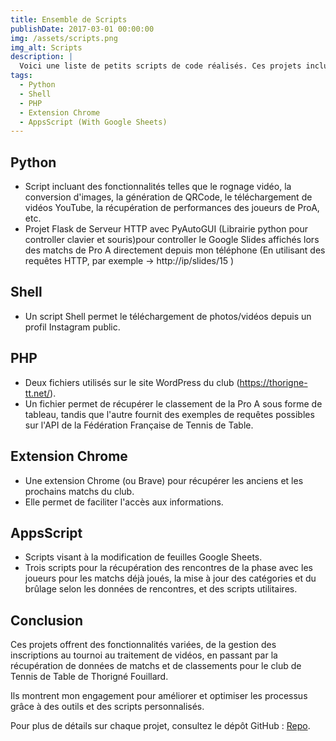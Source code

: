 ```yaml
---
title: Ensemble de Scripts
publishDate: 2017-03-01 00:00:00
img: /assets/scripts.png
img_alt: Scripts
description: |
  Voici une liste de petits scripts de code réalisés. Ces projets incluent des scripts en Python, Shell, PHP, une extension Chrome et des scripts AppsScript pour faciliter la gestion des données et améliorer différents processus. (Aide pour l'équipe Marketing du club de Tennis de Table, récupération des différents matches, aide à la diffusion des slides pendant les match de Pro A)
tags:
  - Python
  - Shell
  - PHP
  - Extension Chrome
  - AppsScript (With Google Sheets)
--- 
```


## Python

- Script incluant des fonctionnalités telles que le rognage vidéo, la conversion d'images, la génération de QRCode, le téléchargement de vidéos YouTube, la récupération de performances des joueurs de ProA, etc.
- Projet Flask de Serveur HTTP avec PyAutoGUI (Librairie python pour controller clavier et souris)pour controller le Google Slides affichés lors des matchs de Pro A directement depuis mon téléphone (En utilisant des requêtes HTTP, par exemple -> http://ip/slides/15 )

## Shell

- Un script Shell permet le téléchargement de photos/vidéos depuis un profil Instagram public.

## PHP

- Deux fichiers utilisés sur le site WordPress du club (https://thorigne-tt.net/).
- Un fichier permet de récupérer le classement de la Pro A sous forme de tableau, tandis que l'autre fournit des exemples de requêtes possibles sur l'API de la Fédération Française de Tennis de Table.

## Extension Chrome

- Une extension Chrome (ou Brave) pour récupérer les anciens et les prochains matchs du club.
- Elle permet de faciliter l'accès aux informations.

## AppsScript

- Scripts visant à la modification de feuilles Google Sheets.
- Trois scripts pour la récupération des rencontres de la phase avec les joueurs pour les matchs déjà joués, la mise à jour des catégories et du brûlage selon les données de rencontres, et des scripts utilitaires.

## Conclusion

Ces projets offrent des fonctionnalités variées, de la gestion des inscriptions au tournoi au traitement de vidéos, en passant par la récupération de données de matchs et de classements pour le club de Tennis de Table de Thorigné Fouillard.

Ils montrent mon engagement pour améliorer et optimiser les processus grâce à des outils et des scripts personnalisés.

Pour plus de détails sur chaque projet, consultez le dépôt GitHub : [Repo](https://github.com/TheoLaperrouse/CodeTFTT).